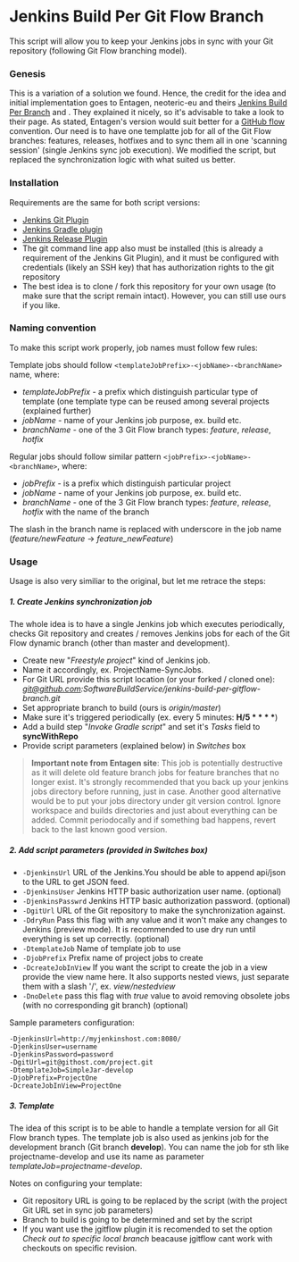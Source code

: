 # Jenkins Build Per Git Flow Branch
This script will allow you to keep your Jenkins jobs in sync with your Git repository (following Git Flow branching model).

### Genesis
This is a variation of a solution we found. Hence, the credit for the idea and initial implementation goes to Entagen, neoteric-eu and theirs [Jenkins Build Per Branch] and . They explained it nicely, so it's advisable to take a look to their page. As stated, Entagen's version would suit better for a [GitHub flow] convention. Our need is to have one templatte job for all of the Git Flow branches: features, releases, hotfixes and to sync them all in one 'scanning session' (single Jenkins sync job execution). 
We modified the script, but replaced the synchronization logic with what suited us better.

### Installation
Requirements are the same for both script versions:
- [Jenkins Git Plugin]
- [Jenkins Gradle plugin]
- [Jenkins Release Plugin]
- The git command line app also must be installed (this is already a requirement of the Jenkins Git Plugin), and it must be configured with credentials (likely an SSH key) that has authorization rights to the git repository
- The best idea is to clone / fork this repository for your own usage (to make sure that the script remain intact). However, you can still use ours if you like.

### Naming convention
To make this script work properly, job names must follow few rules:

Template jobs should follow
`<templateJobPrefix>-<jobName>-<branchName>` name, where:
- *templateJobPrefix* - a prefix which distinguish particular type of template (one template type can be reused among several projects (explained further)
- *jobName* - name of your Jenkins job purpose, ex. build etc. 
- *branchName* - one of the 3 Git Flow branch types: *feature*, *release*, *hotfix*

Regular jobs should follow similar pattern `<jobPrefix>-<jobName>-<branchName>`, where:
- *jobPrefix* - is a prefix which distinguish particular project
- *jobName* - name of your Jenkins job purpose, ex. build etc. 
- *branchName* -  one of the 3 Git Flow branch types: *feature*, *release*, *hotfix* with the name of the branch 

The slash in the branch name is replaced with underscore in the job name (*feature/newFeature* -> *feature_newFeature*)

### Usage
Usage is also very similiar to the original, but let me retrace the steps:

##### 1. Create Jenkins synchronization job
The whole idea is to have a single Jenkins job which executes periodically, checks Git repository and creates / removes Jenkins jobs for each of the Git Flow dynamic branch (other than master and development).

- Create new "*Freestyle project*" kind of Jenkins job.
- Name it accordingly, ex. ProjectName-SyncJobs.
- For Git URL provide this script location (or your forked / cloned one): *git@github.com:SoftwareBuildService/jenkins-build-per-gitflow-branch.git*
- Set appropriate branch to build (ours is *origin/master*)
- Make sure it's triggered periodically (ex. every 5 minutes: __H/5 \* \* \* \*__)
- Add a build step "*Invoke Gradle script*" and set it's *Tasks* field to **syncWithRepo**
- Provide script parameters (explained below) in *Switches* box


> **Important note from Entagen site**: This job is potentially destructive as it will delete old feature branch jobs for feature branches that no longer exist. It's strongly recommended that you back up your jenkins jobs directory before running, just in case. Another good alternative would be to put your jobs directory under git version control. Ignore workspace and builds directories and just about everything can be added. Commit periodocally and if something bad happens, revert back to the last known good version.

##### 2. Add script parameters (provided in Switches box)
- `-DjenkinsUrl` URL of the Jenkins.You should be able to append api/json to the URL to get JSON feed.
- `-DjenkinsUser` Jenkins HTTP basic authorization user name. (optional)
- `-DjenkinsPasswrd` Jenkins HTTP basic authorization password. (optional)
- `-DgitUrl` URL of the Git repository to make the synchronization against.
- `-DdryRun` Pass this flag with any value and it won't make any changes to Jenkins (preview mode). It is recommended to use dry run until everything is set up correctly. (optional)
- `-DtemplateJob` Name of template job to use
- `-DjobPrefix` Prefix name of project jobs to create
- `-DcreateJobInView` If you want the script to create the job in a view provide the view name here. It also supports nested views, just separate them with a slash '/', ex. *view/nestedview*
- `-DnoDelete` pass this flag with *true* value to avoid removing obsolete jobs (with no corresponding git branch) (optional)

Sample parameters configuration:
```
-DjenkinsUrl=http://myjenkinshost.com:8080/
-DjenkinsUser=username
-DjenkinsPassword=password
-DgitUrl=git@githost.com/project.git
-DtemplateJob=SimpleJar-develop
-DjobPrefix=ProjectOne
-DcreateJobInView=ProjectOne
```

##### 3. Template
The idea of this script is to be able to handle a template version for all Git Flow branch types. The template job is also used as jenkins job for the development branch 
(Git branch **develop**). You can name the job for sth like projectname-develop and use its name as parameter *templateJob=projectname-develop*.

Notes on configuring your template:
- Git repository URL is going to be replaced by the script (with the project Git URL set in sync job parameters)
- Branch to build is going to be determined and set by the script
- If you want use the jgitflow plugin it is recomended to set the option *Check out to specific local branch* beacause jgitflow cant work with checkouts on specific revision.

[Jenkins Build Per Branch]:http://entagen.github.io/jenkins-build-per-branch/
[Jenkins Build Per Gitflow Branch]:https://github.com/neoteric-eu/jenkins-build-per-gitflow-branch
[GitHub flow]:http://scottchacon.com/2011/08/31/github-flow.html
[Jenkins Git Plugin]:https://wiki.jenkins-ci.org/display/JENKINS/Git+Plugin
[Jenkins Gradle plugin]:https://wiki.jenkins-ci.org/display/JENKINS/Gradle+Plugin
[Jenkins Release Plugin]:https://wiki.jenkins-ci.org/display/JENKINS/Release+Plugin
[code of Entagen version]:https://github.com/entagen/jenkins-build-per-branch/blob/master/src/main/groovy/com/entagen/jenkins/TemplateJob.groovy
